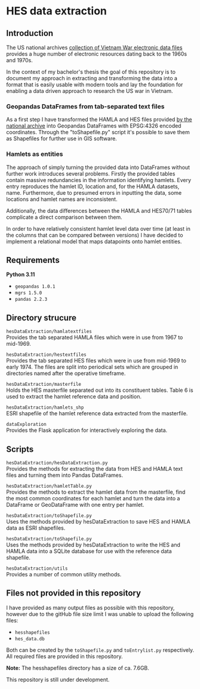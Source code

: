 # HES data extraction

## Introduction

The US national archives [collection of Vietnam War electronic data files](https://www.archives.gov/research/military/vietnam-war/electronic-data-files) provides a huge number of electronic resources dating back to the 1960s and 1970s.

In the context of my bachelor's thesis the goal of this repository is to document my approach in extracting and transforming the data into a format that is easily usable with modern tools and lay the foundation for enabling a data driven approach to research the US war in Vietnam.

### Geopandas DataFrames from tab-separated text files

As a first step I have transformed the HAMLA and HES files provided [by the national archive](https://catalog.archives.gov/id/4616225) into Geopandas DataFrames with EPSG:4326 encoded coordinates. Through the "toShapefile.py" script it's possible to save them as Shapefiles for further use in GIS software.

### Hamlets as entities

The approach of simply turning the provided data into DataFrames without further work introduces several problems. Firstly the provided tables contain massive redundancies in the information identifying hamlets. Every entry reproduces the hamlet ID, location and, for the HAMLA datasets, name. Furthermore, due to presumed errors in inputting the data, some locations and hamlet names are inconsistent.

Additionally, the data differences between the HAMLA and HES70/71 tables complicate a direct comparison between them.

In order to have relatively consistent hamlet level data over time (at least in the columns that can be compared between versions) I have decided to implement a relational model that maps datapoints onto hamlet entities.

## Requirements

**Python 3.11**

- `geopandas 1.0.1`
- `mgrs 1.5.0`
- `pandas 2.2.3`

## Directory strucure

`hesDataExtraction/hamlatextfiles`\
Provides the tab separated HAMLA files which were in use from 1967 to mid-1969.

`hesDataExtraction/hestextfiles`\
Provides the tab separated HES files which were in use from mid-1969 to early 1974. The files are split into periodical sets which are grouped in directories named after the operative timeframe.

`hesDataExtraction/masterfile`\
Holds the HES masterfile separated out into its constituent tables. Table 6 is used to extract the hamlet reference data and position.

`hesDataExtraction/hamlets_shp`\
ESRI shapefile of the hamlet reference data extracted from the masterfile.

`dataExploration`\
Provides the Flask application for interactively exploring the data.

## Scripts

`hesDataExtraction/hesDataExtraction.py`\
Provides the methods for extracting the data from HES and HAMLA text files and turning them into Pandas DataFrames.

`hesDataExtraction/hamletTable.py`\
Provides the methods to extract the hamlet data from the masterfile, find the most common coordinates for each hamlet and turn the data into a DataFrame or GeoDataFrame with one entry per hamlet.

`hesDataExtraction/toShapefile.py`\
Uses the methods provided by hesDataExtraction to save HES and HAMLA data as ESRI shapefiles.

`hesDataExtraction/toShapefile.py`\
Uses the methods provided by hesDataExtraction to write the HES and HAMLA data into a SQLite database for use with the reference data shapefile.

`hesDataExtraction/utils`\
Provides a number of common utility methods.

## Files not provided in this repository

I have provided as many output files as possible with this repository, however due to the gitHub file size limit I was unable to upload the following files:

- `hesshapefiles`
- `hes_data.db` 

Both can be created by the `toShapefile.py` and `toEntrylist.py` respectively. All required files are provided in this repository.

**Note:** The hesshapefiles directory has a size of ca. 7.6GB.

This repository is still under development.
